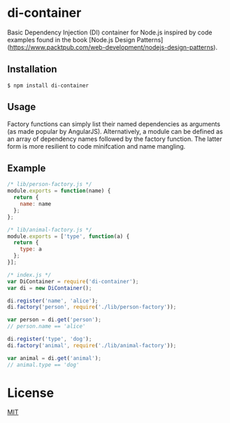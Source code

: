 # di-container

Basic Dependency Injection (DI) container for Node.js inspired by code examples
found in the book [Node.js Design Patterns]
(https://www.packtpub.com/web-development/nodejs-design-patterns).

## Installation

`$ npm install di-container`

## Usage

Factory functions can simply list their named dependencies as arguments (as
made popular by AngularJS). Alternatively, a module can be defined as an array
of dependency names followed by the factory function. The latter form is more
resilient to code minifcation and name mangling.

## Example

```js
/* lib/person-factory.js */
module.exports = function(name) {
  return {
    name: name
  };
};

/* lib/animal-factory.js */
module.exports = ['type', function(a) {
  return {
    type: a
  };
}];

/* index.js */
var DiContainer = require('di-container');
var di = new DiContainer();

di.register('name', 'alice');
di.factory('person', require('./lib/person-factory'));

var person = di.get('person');
// person.name == 'alice'

di.register('type', 'dog');
di.factory('animal', require('./lib/animal-factory'));

var animal = di.get('animal');
// animal.type == 'dog'
```

# License

[MIT](LICENSE)